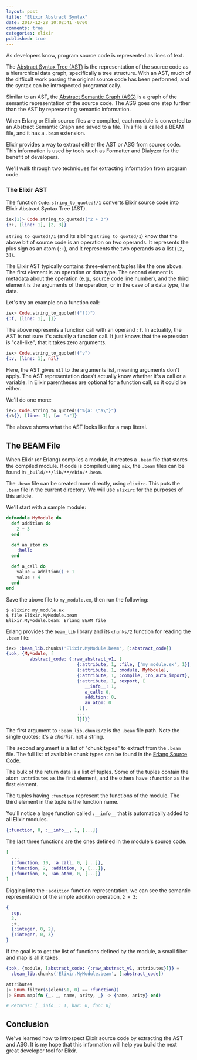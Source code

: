 ```yaml
---
layout: post
title: "Elixir Abstract Syntax"
date: 2017-12-28 10:02:41 -0700
comments: true
categories: elixir
published: true
---
```

As developers know, program source code is represented as lines of text.

The [Abstract Syntax Tree
(AST)](https://en.wikipedia.org/wiki/Abstract_syntax_tree) is the representation
of the source code as a hierarchical data graph, specifically a tree structure.
With an AST, much of the difficult work parsing the original source code has
been performed, and the syntax can be introspected programatically.

Similar to an AST, the [Abstract Semantic Graph (ASG)](https://en.wikipedia.org/wiki/Abstract_semantic_graph) is a graph of the
semantic representation of the source code. The ASG goes one step further than
the AST by representing semantic information.

<!-- more -->

When Erlang or Elixir source files are compiled, each module is converted to an
Abstract Semantic Graph and saved to a file. This file is called a BEAM file,
and it has a `.beam` extension.

Elixir provides a way to extract either the AST or ASG from source code. This
information is used by tools such as Formatter and Dialyzer for the benefit of
developers.

We'll walk through two techniques for extracting information from program code.

### The Elixir AST

The function `Code.string_to_quoted!/1` converts Elixir source code into Elixir Abstract
Syntax Tree (AST).

```elixir
iex(1)> Code.string_to_quoted!("2 + 3")
{:+, [line: 1], [2, 3]}
```

`string_to_quoted!/1` (and its sibling `string_to_quoted/1`) know that the
above bit of source code is an operation on two operands. It represents the
plus sign as an atom (`:+`), and it represents the two operands as a list
(`[2, 3]`).

The Elixir AST typically contains three-element tuples like the one above. The
first element is an operation or data type. The second element is metadata about
the operation (e.g., source code line number), and the third element is the
arguments of the operation, or in the case of a data type, the data.

Let's try an example on a function call:

```elixir
iex> Code.string_to_quoted!("f()")
{:f, [line: 1], []}
```

The above represents a function call with an operand `:f`. In actuality, the AST
is not sure it's actually a function call. It just knows that the expression
is "call-like", that it takes zero arguments.

```elixir
iex> Code.string_to_quoted!("v")
{:v, [line: 1], nil}
```

Here, the AST gives `nil` to the arguments list, meaning arguments don't apply.
The AST representation does't actually know whether it's a call or a variable.
In Elixir parentheses are optional for a function call, so it could be either.

We'll do one more:

```elixir
iex> Code.string_to_quoted!("%{a: \"a\"}")
{:%{}, [line: 1], [a: "a"]}
```

The above shows what the AST looks like for a map literal.

## The BEAM File

When Elixir (or Erlang) compiles a module, it creates a `.beam` file that
stores the compiled module. If code is compiled using `mix`, the `.beam` files
can be found in `_build/**/lib/**/ebin/*.beam`.

The `.beam` file can be created more directly, using `elixirc`.
This puts the `.beam` file in the current directory. We will
use `elixirc` for the purposes of this article.

We'll start with a sample module:

```elixir
defmodule MyModule do
  def addition do
    2 + 3
  end

  def an_atom do
    :hello
  end

  def a_call do
    value = addition() + 1
    value + 4
  end
end
```

Save the above file to `my_module.ex`, then run the following:

```
$ elixirc my_module.ex
$ file Elixir.MyModule.beam
Elixir.MyModule.beam: Erlang BEAM file
```

Erlang provides the `beam_lib` library and its `chunks/2` function for reading
the `.beam` file:

```elixir
iex> :beam_lib.chunks('Elixir.MyModule.beam', [:abstract_code])
{:ok, {MyModule, [
         abstract_code: {:raw_abstract_v1, [
                           {:attribute, 1, :file, {'my_module.ex', 1}},
                           {:attribute, 1, :module, MyModule},
                           {:attribute, 1, :compile, :no_auto_import},
                           {:attribute, 1, :export, [
                              __info__: 1,
                              a_call: 0,
                              addition: 0,
                              an_atom: 0
                            ]},
                           ...
                           ]}]}}
```

The first argument to `:beam_lib.chunks/2` is the `.beam` file path. Note the
single quotes; it's a _charlist_, not a string.

The second argument is a list of "chunk types" to extract from the `.beam` file.
The full list of available chunk types can be found in the [Erlang Source Code](https://github.com/erlang/otp/blob/master/lib/stdlib/src/beam_lib.erl#L68-L73).

The bulk of the return data is a list of tuples. Some of the tuples contain
the atom `:attributes` as the first element, and the others have `:function` as
the first element.

The tuples having `:function` represent the functions of the module. The third
element in the tuple is the function name.

You'll notice a large function called
`:__info__` that is automatically added to all Elixir modules.

```elixir
{:function, 0, :__info__, 1, [...]}
```

The last three
functions are the ones defined in the module's source code.

```elixir
[
  ...
  {:function, 10, :a_call, 0, [...]},
  {:function, 2, :addition, 0, [...]},
  {:function, 6, :an_atom, 0, [...]}
]
```

Digging into the `:addition` function representation, we can see the semantic
representation of the simple addition operation, `2 + 3`:

```elixir
{
  :op,
  3,
  :+,
  {:integer, 0, 2},
  {:integer, 0, 3}
}
```

If the goal is to get the list of functions defined by the module, a small filter and map is all it takes:

```elixir
{:ok, {module, [abstract_code: {:raw_abstract_v1, attributes}]}} =
  :beam_lib.chunks('Elixir.MyModule.beam', [:abstract_code])

attributes
|> Enum.filter(&(elem(&1, 0) == :function))
|> Enum.map(fn {_, _, name, arity, _} -> {name, arity} end)

# Returns: [__info__: 1, bar: 0, foo: 0]
```

## Conclusion

We've learned how to introspect Elixir source code by extracting the AST and
ASG. It is my hope that this information will help you build the next great
developer tool for Elixir.
